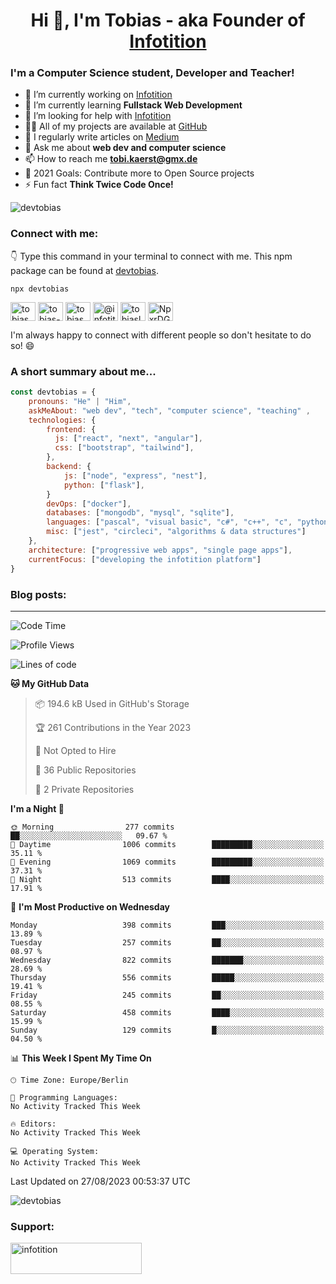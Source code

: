 <h1 align="center">Hi 👋, I'm Tobias - aka Founder of <a href="https://github.com/Infotition">Infotition</a></h1>

<h3 align="left">I'm a Computer Science student, Developer and Teacher!</h3>

- 🔭 I’m currently working on [Infotition](https://github.com/Infotition)
- 🌱 I’m currently learning **Fullstack Web Development**
- 🤝 I’m looking for help with [Infotition](https://github.com/Infotition)
- 👨‍💻 All of my projects are available at [GitHub](https://github.com/DevTobias)
- 📝 I regularly write articles on [Medium](https://medium.com/@infotition)
- 💬 Ask me about **web dev and computer science**
- 📫 How to reach me **tobi.kaerst@gmx.de**
- 🎯 2021 Goals: Contribute more to Open Source projects
- ⚡ Fun fact **Think Twice Code Once!**
<!-- - 📄 Know about my experiences [-comming soon-](-comming soon-) -->

<p><img align="center" src="https://devtobias-github-readme-stats.vercel.app/api?username=devtobias&show_icons=true&locale=en&theme=dracula&hide=prs,issues" alt="devtobias" /></p>


<h3 align="left">Connect with me:</h3>

👇 Type this command in your terminal to connect with me. This npm package can be found at [devtobias][devtobias-repo].
```
npx devtobias
```

<p align="left">
<a href="https://twitter.com/tobias_kaerst" target="blank"><img align="center" src="https://cdn.jsdelivr.net/npm/simple-icons@3.0.1/icons/twitter.svg" alt="tobias_kaerst" height="30" width="40" /></a>
<a href="https://linkedin.com/in/tobias-kärst" target="blank"><img align="center" src="https://cdn.jsdelivr.net/npm/simple-icons@3.0.1/icons/linkedin.svg" alt="tobias-kärst" height="30" width="40" /></a>
<a href="https://instagram.com/tobias_kaerst" target="blank"><img align="center" src="https://cdn.jsdelivr.net/npm/simple-icons@3.0.1/icons/instagram.svg" alt="tobias_kaerst" height="30" width="40" /></a>
<a href="https://medium.com/@infotition" target="blank"><img align="center" src="https://cdn.jsdelivr.net/npm/simple-icons@3.0.1/icons/medium.svg" alt="@infotition" height="30" width="40" /></a>
<a href="https://www.hackerrank.com/tobiaslogix" target="blank"><img align="center" src="https://cdn.jsdelivr.net/npm/simple-icons@3.0.1/icons/hackerrank.svg" alt="tobiaslogix" height="30" width="40" /></a>
<a href="https://discord.gg/NpxrDGYDwV" target="blank"><img align="center" src="https://cdn.jsdelivr.net/npm/simple-icons@3.0.1/icons/discord.svg" alt="NpxrDGYDwV" height="30" width="40" /></a>
</p>

I'm always happy to connect with different people so don't hesitate to do so! 😄

<h3 align="left">A short summary about me...</h3>

```javascript
const devtobias = {
    pronouns: "He" | "Him",
    askMeAbout: "web dev", "tech", "computer science", "teaching" ,
    technologies: {
        frontend: {
          js: ["react", "next", "angular"],
          css: ["bootstrap", "tailwind"],
        },
        backend: {
            js: ["node", "express", "nest"],
            python: ["flask"],
        }
        devOps: ["docker"],
        databases: ["mongodb", "mysql", "sqlite"],
        languages: ["pascal", "visual basic", "c#", "c++", "c", "python", "java", "javascript"],
        misc: ["jest", "circleci", "algorithms & data structures"]
    },
    architecture: ["progressive web apps", "single page apps"],
    currentFocus: ["developing the infotition platform"]
}
```

<h3 align="left">Blog posts:</h3>

<!-- BLOG-POST-LIST:START -->
<!-- BLOG-POST-LIST:END -->


---

<!--START_SECTION:waka-->
![Code Time](http://img.shields.io/badge/Code%20Time-350%20hrs%2045%20mins-blue)

![Profile Views](http://img.shields.io/badge/Profile%20Views-0-blue)

![Lines of code](https://img.shields.io/badge/From%20Hello%20World%20I%27ve%20Written-835.3%20thousand%20lines%20of%20code-blue)

**🐱 My GitHub Data** 

> 📦 194.6 kB Used in GitHub's Storage 
 > 
> 🏆 261 Contributions in the Year 2023
 > 
> 🚫 Not Opted to Hire
 > 
> 📜 36 Public Repositories 
 > 
> 🔑 2 Private Repositories 
 > 
**I'm a Night 🦉** 

```text
🌞 Morning                277 commits         ██░░░░░░░░░░░░░░░░░░░░░░░   09.67 % 
🌆 Daytime                1006 commits        █████████░░░░░░░░░░░░░░░░   35.11 % 
🌃 Evening                1069 commits        █████████░░░░░░░░░░░░░░░░   37.31 % 
🌙 Night                  513 commits         ████░░░░░░░░░░░░░░░░░░░░░   17.91 % 
```
📅 **I'm Most Productive on Wednesday** 

```text
Monday                   398 commits         ███░░░░░░░░░░░░░░░░░░░░░░   13.89 % 
Tuesday                  257 commits         ██░░░░░░░░░░░░░░░░░░░░░░░   08.97 % 
Wednesday                822 commits         ███████░░░░░░░░░░░░░░░░░░   28.69 % 
Thursday                 556 commits         █████░░░░░░░░░░░░░░░░░░░░   19.41 % 
Friday                   245 commits         ██░░░░░░░░░░░░░░░░░░░░░░░   08.55 % 
Saturday                 458 commits         ████░░░░░░░░░░░░░░░░░░░░░   15.99 % 
Sunday                   129 commits         █░░░░░░░░░░░░░░░░░░░░░░░░   04.50 % 
```


📊 **This Week I Spent My Time On** 

```text
🕑︎ Time Zone: Europe/Berlin

💬 Programming Languages: 
No Activity Tracked This Week

🔥 Editors: 
No Activity Tracked This Week

💻 Operating System: 
No Activity Tracked This Week
```


 Last Updated on 27/08/2023 00:53:37 UTC
<!--END_SECTION:waka-->

<!-- <p><img align="center" src="https://devtobias-github-readme-stats.vercel.app/api/wakatime?username=devtobias&theme=dracula" alt="devtobias" /></p> -->

<p><img align="center" src="https://devtobias-github-readme-stats.vercel.app/api/top-langs?username=devtobias&show_icons=true&locale=en&layout=compact&theme=dracula" alt="devtobias" /></p>

<h3 align="left">Support:</h3>
<p><a href="https://www.buymeacoffee.com/infotition"> <img align="left" src="https://cdn.buymeacoffee.com/buttons/v2/default-yellow.png" height="50" width="210" alt="infotition" /></a></p><br><br>

[infotition-github]: https://github.com/Infotition
[devtobias-repo]: https://github.com/DevTobias/personal-npx-card
[website]: https://tobias-kaerst.de
[twitter]: https://twitter.com/tobias_kaerst
[linkedin]: https://www.linkedin.com/in/tobias-kärst
[instagram]: https://www.instagram.com/tobias_kaerst